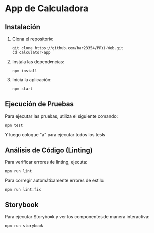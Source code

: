 # App de Calculadora

## Instalación

1. Clona el repositorio:
   ```
   git clone https://github.com/bar23354/PRY1-Web.git
   cd calculator-app
   ```

2. Instala las dependencias:
   ```
   npm install
   ```

3. Inicia la aplicación:
   ```
   npm start
   ```

## Ejecución de Pruebas

Para ejecutar las pruebas, utiliza el siguiente comando:
```
npm test
```
Y luego coloque "a" para ejecutar todos los tests

## Análisis de Código (Linting)

Para verificar errores de linting, ejecuta:
```
npm run lint
```

Para corregir automáticamente errores de estilo:
```
npm run lint:fix
```

## Storybook

Para ejecutar Storybook y ver los componentes de manera interactiva:
```
npm run storybook
```